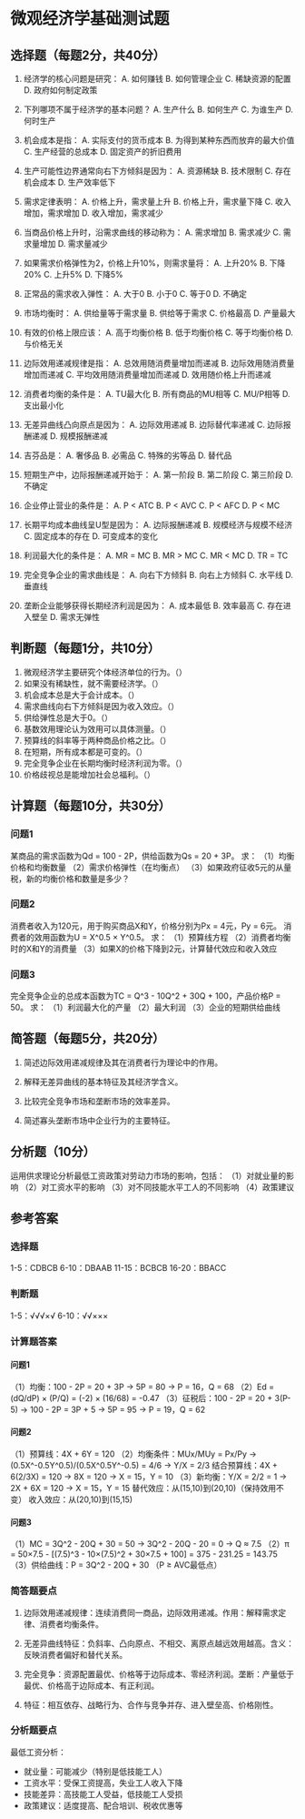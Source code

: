 # 微观经济学基础测试题

## 选择题（每题2分，共40分）

1. 经济学的核心问题是研究：
   A. 如何赚钱
   B. 如何管理企业
   C. 稀缺资源的配置
   D. 政府如何制定政策

2. 下列哪项不属于经济学的基本问题？
   A. 生产什么
   B. 如何生产
   C. 为谁生产
   D. 何时生产

3. 机会成本是指：
   A. 实际支付的货币成本
   B. 为得到某种东西而放弃的最大价值
   C. 生产经营的总成本
   D. 固定资产的折旧费用

4. 生产可能性边界通常向右下方倾斜是因为：
   A. 资源稀缺
   B. 技术限制
   C. 存在机会成本
   D. 生产效率低下

5. 需求定律表明：
   A. 价格上升，需求量上升
   B. 价格上升，需求量下降
   C. 收入增加，需求增加
   D. 收入增加，需求减少

6. 当商品价格上升时，沿需求曲线的移动称为：
   A. 需求增加
   B. 需求减少
   C. 需求量增加
   D. 需求量减少

7. 如果需求价格弹性为2，价格上升10%，则需求量将：
   A. 上升20%
   B. 下降20%
   C. 上升5%
   D. 下降5%

8. 正常品的需求收入弹性：
   A. 大于0
   B. 小于0
   C. 等于0
   D. 不确定

9. 市场均衡时：
   A. 供给量等于需求量
   B. 供给等于需求
   C. 价格最高
   D. 产量最大

10. 有效的价格上限应该：
    A. 高于均衡价格
    B. 低于均衡价格
    C. 等于均衡价格
    D. 与价格无关

11. 边际效用递减规律是指：
    A. 总效用随消费量增加而递减
    B. 边际效用随消费量增加而递减
    C. 平均效用随消费量增加而递减
    D. 效用随价格上升而递减

12. 消费者均衡的条件是：
    A. TU最大化
    B. 所有商品的MU相等
    C. MU/P相等
    D. 支出最小化

13. 无差异曲线凸向原点是因为：
    A. 边际效用递减
    B. 边际替代率递减
    C. 边际报酬递减
    D. 规模报酬递减

14. 吉芬品是：
    A. 奢侈品
    B. 必需品
    C. 特殊的劣等品
    D. 替代品

15. 短期生产中，边际报酬递减开始于：
    A. 第一阶段
    B. 第二阶段
    C. 第三阶段
    D. 不确定

16. 企业停止营业的条件是：
    A. P < ATC
    B. P < AVC
    C. P < AFC
    D. P < MC

17. 长期平均成本曲线呈U型是因为：
    A. 边际报酬递减
    B. 规模经济与规模不经济
    C. 固定成本的存在
    D. 可变成本的变化

18. 利润最大化的条件是：
    A. MR = MC
    B. MR > MC
    C. MR < MC
    D. TR = TC

19. 完全竞争企业的需求曲线是：
    A. 向右下方倾斜
    B. 向右上方倾斜
    C. 水平线
    D. 垂直线

20. 垄断企业能够获得长期经济利润是因为：
    A. 成本最低
    B. 效率最高
    C. 存在进入壁垒
    D. 需求无弹性

## 判断题（每题1分，共10分）

1. 微观经济学主要研究个体经济单位的行为。（）
2. 如果没有稀缺性，就不需要经济学。（）
3. 机会成本总是大于会计成本。（）
4. 需求曲线向右下方倾斜是因为收入效应。（）
5. 供给弹性总是大于0。（）
6. 基数效用理论认为效用可以具体测量。（）
7. 预算线的斜率等于两种商品价格之比。（）
8. 在短期，所有成本都是可变的。（）
9. 完全竞争企业在长期均衡时经济利润为零。（）
10. 价格歧视总是能增加社会总福利。（）

## 计算题（每题10分，共30分）

### 问题1
某商品的需求函数为Qd = 100 - 2P，供给函数为Qs = 20 + 3P。
求：
（1）均衡价格和均衡数量
（2）需求价格弹性（在均衡点）
（3）如果政府征收5元的从量税，新的均衡价格和数量是多少？

### 问题2
消费者收入为120元，用于购买商品X和Y，价格分别为Px = 4元，Py = 6元。
消费者的效用函数为U = X^0.5 × Y^0.5。
求：
（1）预算线方程
（2）消费者均衡时的X和Y的消费量
（3）如果X的价格下降到2元，计算替代效应和收入效应

### 问题3
完全竞争企业的总成本函数为TC = Q^3 - 10Q^2 + 30Q + 100，产品价格P = 50。
求：
（1）利润最大化的产量
（2）最大利润
（3）企业的短期供给曲线

## 简答题（每题5分，共20分）

1. 简述边际效用递减规律及其在消费者行为理论中的作用。

2. 解释无差异曲线的基本特征及其经济学含义。

3. 比较完全竞争市场和垄断市场的效率差异。

4. 简述寡头垄断市场中企业行为的主要特征。

## 分析题（10分）

运用供求理论分析最低工资政策对劳动力市场的影响，包括：
（1）对就业量的影响
（2）对工资水平的影响
（3）对不同技能水平工人的不同影响
（4）政策建议

## 参考答案

### 选择题
1-5：CDBCB
6-10：DBAAB
11-15：BCBCB
16-20：BBACC

### 判断题
1-5：√√√×√
6-10：√√×××

### 计算题答案

#### 问题1
（1）均衡：100 - 2P = 20 + 3P → 5P = 80 → P = 16，Q = 68
（2）Ed = (dQ/dP) × (P/Q) = (-2) × (16/68) = -0.47
（3）征税后：100 - 2P = 20 + 3(P-5) → 100 - 2P = 3P + 5 → 5P = 95 → P = 19，Q = 62

#### 问题2
（1）预算线：4X + 6Y = 120
（2）均衡条件：MUx/MUy = Px/Py → (0.5X^-0.5Y^0.5)/(0.5X^0.5Y^-0.5) = 4/6 → Y/X = 2/3
结合预算线：4X + 6(2/3X) = 120 → 8X = 120 → X = 15，Y = 10
（3）新均衡：Y/X = 2/2 = 1 → 2X + 6X = 120 → X = 15，Y = 15
替代效应：从(15,10)到(20,10)（保持效用不变）
收入效应：从(20,10)到(15,15)

#### 问题3
（1）MC = 3Q^2 - 20Q + 30 = 50 → 3Q^2 - 20Q - 20 = 0 → Q ≈ 7.5
（2）π = 50×7.5 - [(7.5)^3 - 10×(7.5)^2 + 30×7.5 + 100] = 375 - 231.25 = 143.75
（3）供给曲线：P = 3Q^2 - 20Q + 30 （P ≥ AVC最低点）

### 简答题要点

1. 边际效用递减规律：连续消费同一商品，边际效用递减。作用：解释需求定律、消费者均衡条件。

2. 无差异曲线特征：负斜率、凸向原点、不相交、离原点越远效用越高。含义：反映消费者偏好和替代关系。

3. 完全竞争：资源配置最优、价格等于边际成本、零经济利润。垄断：产量低于最优、价格高于边际成本、有正利润。

4. 特征：相互依存、战略行为、合作与竞争并存、进入壁垒高、价格刚性。

### 分析题要点

最低工资分析：
- 就业量：可能减少（特别是低技能工人）
- 工资水平：受保工资提高，失业工人收入下降
- 技能差异：高技能工人受益，低技能工人受损
- 政策建议：适度提高、配合培训、税收优惠等